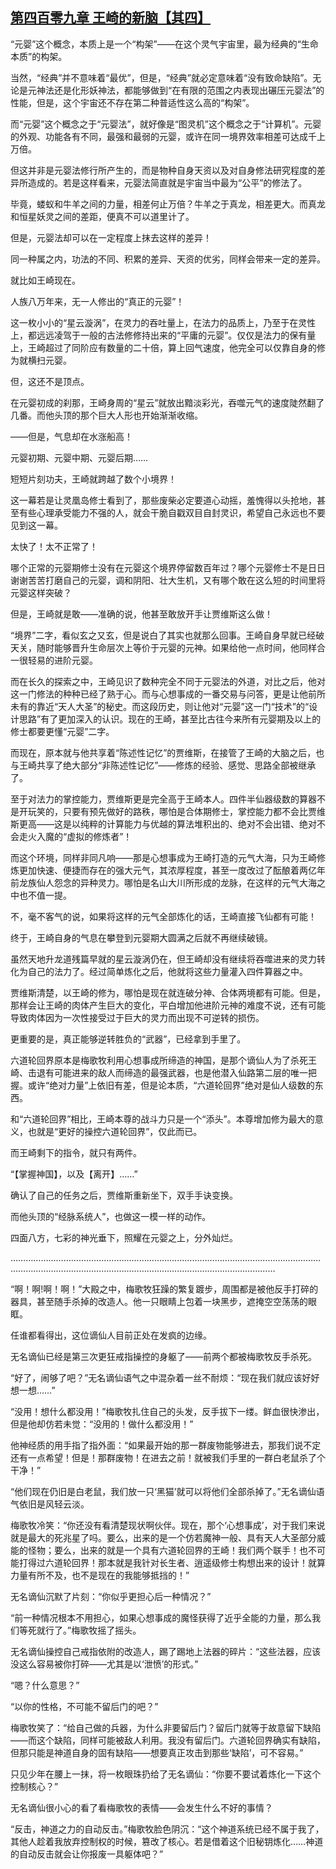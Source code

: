 ## [第四百零九章 王崎的新脑【其四】](https://www.xxbiquge.com/11_11207/9196294.html)


  “元婴”这个概念，本质上是一个“构架”——在这个灵气宇宙里，最为经典的“生命本质”的构架。

  当然，“经典”并不意味着“最优”，但是，“经典”就必定意味着“没有致命缺陷”。无论是元神法还是化形妖神法，都能够做到“在有限的范围之内表现出碾压元婴法”的性能，但是，这个宇宙还不存在第二种普适性这么高的“构架”。

  而“元婴”这个概念之于“元婴法”，就好像是“图灵机”这个概念之于“计算机”。元婴的外观、功能各有不同，最强和最弱的元婴，或许在同一境界效率相差可达成千上万倍。

  但这并非是元婴法修行所产生的，而是物种自身天资以及对自身修法研究程度的差异所造成的。若是这样看来，元婴法简直就是宇宙当中最为“公平”的修法了。

  毕竟，蝼蚁和牛羊之间的力量，相差何止万倍？牛羊之于真龙，相差更大。而真龙和恒星妖灵之间的差距，便真不可以道里计了。

  但是，元婴法却可以在一定程度上抹去这样的差异！

  同一种属之内，功法的不同、积累的差异、天资的优劣，同样会带来一定的差异。

  就比如王崎现在。

  人族八万年来，无一人修出的“真正的元婴”！

  这一枚小小的“星云漩涡”，在灵力的吞吐量上，在法力的品质上，乃至于在灵性上，都远远凌驾于一般的古法修修持出来的“平庸的元婴”。仅仅是法力的保有量上，王崎超过了同阶应有数量的二十倍，算上回气速度，他完全可以仅靠自身的修为就横扫元婴。

  但，这还不是顶点。

  在元婴初成的刹那，王崎身周的“星云”就放出黯淡彩光，吞噬元气的速度陡然翻了几番。而他头顶的那个巨大人形也开始渐渐收缩。

  ——但是，气息却在水涨船高！

  元婴初期、元婴中期、元婴后期……

  短短片刻功夫，王崎就跨越了数个小境界！

  这一幕若是让灵凰岛修士看到了，那些废柴必定要道心动摇，羞愧得以头抢地，甚至有些心理承受能力不强的人，就会干脆自戳双目自封灵识，希望自己永远也不要见到这一幕。

  太快了！太不正常了！

  哪个正常的元婴期修士没有在元婴这个境界停留数百年过？哪个元婴修士不是日日谢谢苦苦打磨自己的元婴，调和阴阳、壮大生机，又有哪个敢在这么短的时间里将元婴这样突破？

  但是，王崎就是敢——准确的说，他甚至敢放开手让贾维斯这么做！

  “境界”二字，看似玄之又玄，但是说白了其实也就那么回事。王崎自身早就已经破天关，随时能够晋升生命层次上等价于元婴的元神。如果给他一点时间，他同样合一很轻易的进阶元婴。

  而在长久的探索之中，王崎见识了数种完全不同于元婴法的外道，对比之后，他对这一门修法的种种已经了熟于心。而与心想事成的一番交易与问答，更是让他前所未有的靠近“天人大圣”的秘史。而这段历史，则让他对“元婴”这一门“技术”的“设计思路”有了更加深入的认识。现在的王崎，甚至比古往今来所有元婴期及以上的修士都要更懂“元婴”二字。

  而现在，原本就与他共享着“陈述性记忆”的贾维斯，在接管了王崎的大脑之后，也与王崎共享了绝大部分“非陈述性记忆”——修炼的经验、感觉、思路全部被继承了。

  至于对法力的掌控能力，贾维斯更是完全高于王崎本人。四件半仙器级数的算器不是开玩笑的，只要有预先做好的路秩，哪怕是合体期修士，掌控能力都不会比贾维斯更高——这是以纯粹的计算能力与优越的算法堆积出的、绝对不会出错、绝对不会走火入魔的“虚拟的修炼者”！

  而这个环境，同样非同凡响——那是心想事成为王崎打造的元气大海，只为王崎修炼更加快速、便捷而存在的强大元气，其浓厚程度，甚至一度改过了酝酿着两亿年前龙族仙人怨念的异种灵力。哪怕是名山大川所形成的龙脉，在这样的元气大海之中也不值一提。

  不，毫不客气的说，如果将这样的元气全部炼化的话，王崎直接飞仙都有可能！

  终于，王崎自身的气息在攀登到元婴期大圆满之后就不再继续破镜。

  虽然天地升龙道残篇早就的星云漩涡仍在，但王崎却没有继续将吞噬进来的灵力转化为自己的法力了。经过简单炼化之后，他就将这些力量灌入四件算器之中。

  贾维斯清楚，以王崎的修为，哪怕是现在就连破分神、合体两境都有可能。但是，那样会让王崎的肉体产生巨大的变化，平白增加他进阶元神的难度不说，还有可能导致肉体因为一次性接受过于巨大的灵力而出现不可逆转的损伤。

  更重要的是，真正能够逆转胜负的“武器”，已经拿到手里了。

  六道轮回界原本是梅歌牧利用心想事成所缔造的神国，是那个谪仙人为了杀死王崎、击退有可能进来的敌人而缔造的最强武器，也是他潜入仙路第二层的唯一把握。或许“绝对力量”上依旧有差，但是论本质，“六道轮回界”绝对是仙人级数的东西。

  和“六道轮回界”相比，王崎本尊的战斗力只是一个“添头”。本尊增加修为最大的意义，也就是“更好的操控六道轮回界”，仅此而已。

  而王崎剩下的指令，就只有两件。

  “【掌握神国】，以及【离开】……”

  确认了自己的任务之后，贾维斯重新坐下，双手手诀变换。

  而他头顶的“经脉系统人”，也做这一模一样的动作。

  四面八方，七彩的神光垂下，照耀在元婴之上，分外灿烂。

  …………………………………………………………………………………………………………………………………………………………………………………………………………

  “啊！啊!啊！啊！”大殿之中，梅歌牧狂躁的繁复踱步，周围都是被他反手打碎的器具，甚至随手杀掉的改造人。他一只眼睛上包着一块黑步，遮掩空空荡荡的眼眶。

  任谁都看得出，这位谪仙人目前正处在发疯的边缘。

  无名谪仙已经是第三次更狂戒指操控的身躯了——前两个都被梅歌牧反手杀死。

  “好了，闹够了吧？”无名谪仙语气之中混杂着一丝不耐烦：“现在我们就应该好好想一想……”

  “没用！想什么都没用！”梅歌牧扎住自己的头发，反手拔下一缕。鲜血很快渗出，但是他却仿若未觉：“没用的！做什么都没用！”

  他神经质的用手指了指外面：“如果最开始的那一群废物能够进去，那我们说不定还有一点希望！但是！那群废物！在进去之前！就被我们手里的一群白老鼠杀了个干净！”

  “他们现在仍旧是白老鼠，我们放一只‘黑猫’就可以将他们全部杀掉了。”无名谪仙语气依旧是风轻云淡。

  梅歌牧冷笑：“你还没有看清楚现状啊伙伴。现在，那个‘心想事成’，对于我们来说就是最大的死兆星了吗。要么，出来的是一个仿若魔神一般、具有天人大圣部分威能的怪物；要么，出来的就是一个具有六道轮回界的王崎！我们两个联手！也不可能打得过六道轮回界！那本就是我针对长生者、逍遥级修士构想出来的设计！就算力量有所不及，也不是现在的我能够抵挡的！”

  无名谪仙沉默了片刻：“你似乎更担心后一种情况？”

  “前一种情况根本不用担心，如果心想事成的魔怪获得了近乎全能的力量，那么我们等死就行了。”梅歌牧摇了摇头。

  无名谪仙操控自己戒指依附的改造人，踢了踢地上法器的碎片：“这些法器，应该没这么容易被你打碎——尤其是以‘泄愤’的形式。”

  “嗯？什么意思？”

  “以你的性格，不可能不留后门的吧？”

  梅歌牧笑了：“给自己做的兵器，为什么非要留后门？留后门就等于故意留下缺陷——而这个缺陷，同样可能被敌人利用。我没有留后门。六道轮回界确实有缺陷，但那只能是神道自身的固有缺陷——想要真正攻击到那些‘缺陷’，可不容易。”

  只见少年在腰上一抹，将一枚眼珠扔给了无名谪仙：“你要不要试着炼化一下这个控制核心？”

  无名谪仙很小心的看了看梅歌牧的表情——会发生什么不好的事情？

  “反击，神道之力的自动反击。”梅歌牧脸色阴沉：“这个神道系统已经不属于我了，其他人趁着我放弃控制权的时候，篡改了核心。若是借着这个旧秘钥炼化……神道的自动反击就会让你报废一具躯体吧？”
